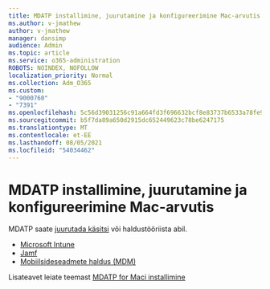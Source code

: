 ```yaml
---
title: MDATP installimine, juurutamine ja konfigureerimine Mac-arvutis
ms.author: v-jmathew
author: v-jmathew
manager: dansimp
audience: Admin
ms.topic: article
ms.service: o365-administration
ROBOTS: NOINDEX, NOFOLLOW
localization_priority: Normal
ms.collection: Adm_O365
ms.custom:
- "9000760"
- "7391"
ms.openlocfilehash: 5c56d39031256c91a664fd3f696632bcf8e83737b6533a78fe9960ec677509c8
ms.sourcegitcommit: b5f7da89a650d2915dc652449623c78be6247175
ms.translationtype: MT
ms.contentlocale: et-EE
ms.lasthandoff: 08/05/2021
ms.locfileid: "54034462"
---
```

# <a name="install-deploy-and-configure-mdatp-on-a-mac"></a>MDATP installimine, juurutamine ja konfigureerimine Mac-arvutis

MDATP saate [juurutada käsitsi](https://docs.microsoft.com/windows/security/threat-protection/microsoft-defender-atp/mac-install-manually) või haldustööriista abil.

- [Microsoft Intune](https://go.microsoft.com/fwlink/?linkid=2144548)
- [Jamf](https://docs.microsoft.com/windows/security/threat-protection/microsoft-defender-atp/mac-install-with-jamf)
- [Mobiilsideseadmete haldus (MDM)](https://docs.microsoft.com/windows/security/threat-protection/microsoft-defender-atp/mac-install-with-other-mdm)

Lisateavet leiate teemast [MDATP for Maci installimine](https://go.microsoft.com/fwlink/?linkid=2144672)
